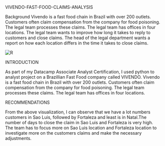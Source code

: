 VIVENDO-FAST-FOOD-CLAIMS-ANALYSIS

Background
Vivendo is a fast food chain in Brazil with over 200 outlets.
Customers often claim compensation from the company for food poisoning.
The legal team processes these claims. The legal team has offices in four locations.
The legal team wants to improve how long it takes to reply to customers and close claims.
The head of the legal department wants a report on how each location differs in the time it
takes to close claims.

![R](https://github.com/NurudeenNajeem/Data-Analyst-Project/assets/80988295/203c04c5-3835-473b-81b9-404da5f4de14)

INTRODUCTION

As part of my Datacamp Associate Analyst Certification, I used python to analyst project on a Brazillian Fast Food company called VIVENDO. Vivendo is a fast food chain in Brazil with over 200 outlets. Customers often claim compensation from the company for food poisoning. The legal team processes these claims. The legal team has offices in four locations.

RECOMMENDATIONS

From the above visualization, I can observe that we have a lot numbers customers in Sao Luis, followed by Fortaleza and least is in Natal.The number of days to close the claim in Sao Luis and Fortaleza is very high. The team has to focus more on Sao Luis location and Fortaleza location to investigate more on the customers claims and make the necessary adjustments.
